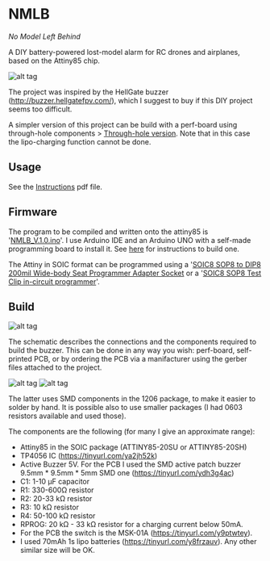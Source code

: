 # NMLB
*No Model Left Behind*

A DIY battery-powered lost-model alarm for RC drones and airplanes, based on the Attiny85 chip.

![alt tag](../master/NMLB_finished.jpg)

The project was inspired by the HellGate buzzer (http://buzzer.hellgatefpv.com/), which I suggest to buy if this DIY project seems too difficult.

A simpler version of this project can be build with a perf-board using through-hole components > [Through-hole version](../master/BUILD_noCH.md). Note that in this case the lipo-charging function cannot be done.

Usage
--------------

See the [Instructions](../master/Instructions.pdf) pdf file.


Firmware
--------------

The program to be compiled and written onto the attiny85 is '[NMLB_V.1.0.ino](../master/NMLB_V.1.0.ino)'.
I use Arduino IDE and an Arduino UNO with a self-made programming board to install it.
See [here](https://www.instructables.com/id/Program-an-ATtiny-with-Arduino/) for instructions to build one.

The Attiny in SOIC format can be programmed using a '[SOIC8 SOP8 to DIP8 200mil Wide-body Seat Programmer Adapter Socket](https://tinyurl.com/y9wba9u6') or a '[SOIC8 SOP8 Test Clip in-circuit programmer](https://tinyurl.com/yawm7v8t)'.

Build
--------------

![alt tag](../master/Schematic_NMLB-V1.0.png)

The schematic describes the connections and the components required to build the buzzer.
This can be done in any way you wish: perf-board, self-printed PCB, or by ordering the PCB via a manifacturer using the gerber files attached to the project.

![alt tag](../master/NMLB_PCB_top.png)
![alt tag](../master/NMLB_PCB_bottom.png)

The latter uses SMD components in the 1206 package, to make it easier to solder by hand. It is possible also to use smaller packages (I had 0603 resistors available and used those).


The components are the following (for many I give an approximate range):


- Attiny85 in the SOIC package (ATTINY85-20SU or ATTINY85-20SH)
- TP4056 IC (https://tinyurl.com/ya2jh52k)
- Active Buzzer 5V. For the PCB I used the SMD active patch buzzer 9.5mm * 9.5mm * 5mm SMD one (https://tinyurl.com/ydh3g4ac)
- C1: 1-10 μF capacitor
- R1: 330-600Ω resistor
- R2: 20-33 kΩ resistor
- R3: 10 kΩ resistor
- R4: 50-100 kΩ resistor
- RPROG: 20 kΩ - 33 kΩ resistor for a charging current below 50mA.
- For the PCB the switch is the MSK-01A (https://tinyurl.com/y9ptwtey).
- I used 70mAh 1s lipo batteries (https://tinyurl.com/y8frzauv). Any other similar size will be OK.

